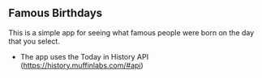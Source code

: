 ## Famous Birthdays

This is a simple app for seeing what famous people were born on the day that you select.

* The app uses the Today in History API (https://history.muffinlabs.com/#api)
